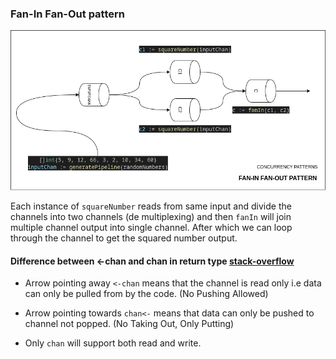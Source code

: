 ### Fan-In Fan-Out pattern
![faninout](faninout.png)

Each instance of `squareNumber` reads from same input and divide the channels into two channels (de multiplexing) and then `fanIn` will join multiple channel output into single channel. After which we can loop through the channel to get the squared number output.

#### Difference between <-chan and chan in return type [stack-overflow](https://stackoverflow.com/questions/31920353/whats-the-difference-between-chan-and-chan-as-a-function-return-type)

- Arrow pointing away `<-chan` means that the channel is read only i.e data can only be pulled from by the code. (No Pushing Allowed)

- Arrow pointing towards `chan<-` means that data can only be pushed to channel not popped. (No Taking Out, Only Putting)

- Only `chan` will support both read and write. 
